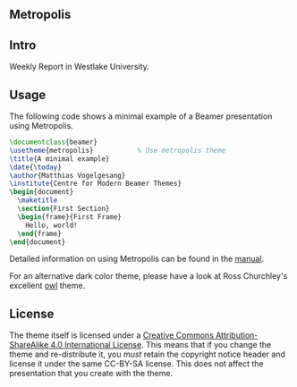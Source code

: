 ## Metropolis


## Intro

Weekly Report in Westlake University.


## Usage

The following code shows a minimal example of a Beamer presentation using
Metropolis.

```latex
\documentclass{beamer}
\usetheme{metropolis}           % Use metropolis theme
\title{A minimal example}
\date{\today}
\author{Matthias Vogelgesang}
\institute{Centre for Modern Beamer Themes}
\begin{document}
  \maketitle
  \section{First Section}
  \begin{frame}{First Frame}
    Hello, world!
  \end{frame}
\end{document}
```

Detailed information on using Metropolis can be found in the [manual][].

For an alternative dark color theme, please have a look at Ross Churchley's
excellent [owl](https://github.com/rchurchley/beamercolortheme-owl) theme.


## License

The theme itself is licensed under a [Creative Commons Attribution-ShareAlike
4.0 International License](http://creativecommons.org/licenses/by-sa/4.0/). This
means that if you change the theme and re-distribute it, you *must* retain the
copyright notice header and license it under the same CC-BY-SA license. This
does not affect the presentation that you create with the theme.


[demo slides]: http://mirrors.ctan.org/macros/latex/contrib/beamer-contrib/themes/metropolis/demo/demo.pdf
[manual]: http://mirrors.ctan.org/macros/latex/contrib/beamer-contrib/themes/metropolis/doc/metropolistheme.pdf
[CTAN]: http://ctan.org/pkg/beamertheme-metropolis
